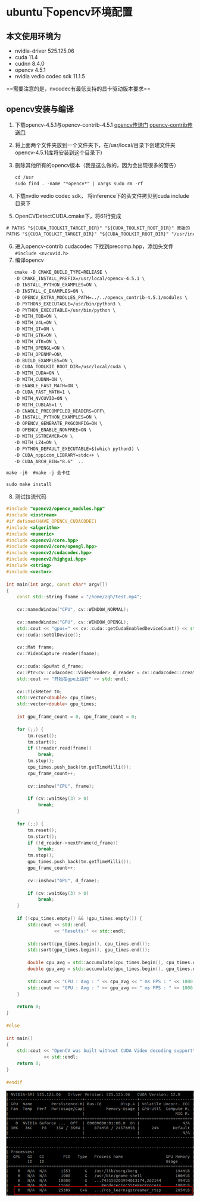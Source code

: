# ubuntu下opencv环境配置

## 本文使用环境为
 -  nvidia-driver 525.125.06
 -  cuda 11.4
 -  cudnn 8.4.0
 -  opencv 4.5.1 
 -  nvidia vedio codec sdk 11.1.5

 ==需要注意的是，nvcodec有最低支持的显卡驱动版本要求==

 ## opencv安装与编译
 1. 下载opencv-4.5.1与opencv-contrib-4.5.1
    [opencv传送门](https://opencv.org/releases/)
    [opencv-contrib传送门](https://github.com/opencv/opencv_contrib/tags)

 2. 将上面两个文件夹放到一个文件夹下，在/usr/local/目录下创建文件夹opencv-4.5.1(库将安装到这个目录下)
 3. 删除其他所有的opencv版本（我是这么做的，因为会出现很多的警告）
    ```xml
    cd /usr
    sudo find . -name "*opencv*" | xargs sudo rm -rf
    ```
 4. 下载nvdio vedio codec sdk， 将inference下的头文件拷贝到cuda include目录下 
 5. OpenCVDetectCUDA.cmake下，将61行变成
   ```xml
   # PATHS "${CUDA_TOOLKIT_TARGET_DIR}" "${CUDA_TOOLKIT_ROOT_DIR}" 原始的
   PATHS "${CUDA_TOOLKIT_TARGET_DIR}" "${CUDA_TOOLKIT_ROOT_DIR}" "/usr/include" "/usr/local/include/ffnvcodec" #更改后的
   ```
 6. 进入opencv-contrib cudacodec  下找到precomp.hpp，添加头文件 `#include <nvcuvid.h>`
 7. 编译opencv
 
 ```xml
    cmake -D CMAKE_BUILD_TYPE=RELEASE \
    -D CMAKE_INSTALL_PREFIX=/usr/local/opencv-4.5.1 \
    -D INSTALL_PYTHON_EXAMPLES=ON \
    -D INSTALL_C_EXAMPLES=ON \
    -D OPENCV_EXTRA_MODULES_PATH=../../opencv_contrib-4.5.1/modules \
    -D PYTHON3_EXECUTABLE=/usr/bin/python3 \
    -D PYTHON_EXECUTABLE=/usr/bin/python \
    -D WITH_TBB=ON \
    -D WITH_V4L=ON \
    -D WITH_QT=ON \
    -D WITH_GTK=ON \
    -D WITH_VTK=ON \
    -D WITH_OPENGL=ON \
    -D WITH_OPENMP=ON\
    -D BUILD_EXAMPLES=ON \
    -D CUDA_TOOLKIT_ROOT_DIR=/usr/local/cuda \
    -D WITH_CUDA=ON \
    -D WITH_CUDNN=ON \
    -D ENABLE_FAST_MATH=ON \
    -D CUDA_FAST_MATH=1 \
    -D WITH_NVCUVID=ON \
    -D WITH_CUBLAS=1 \
    -D ENABLE_PRECOMPILED_HEADERS=OFF\
    -D INSTALL_PYTHON_EXAMPLES=ON \
    -D OPENCV_GENERATE_PKGCONFIG=ON \
    -D OPENCV_ENABLE_NONFREE=ON \
    -D WITH_GSTREAMER=ON \
    -D WITH_LZ4=ON \
    -D PYTHON_DEFAULT_EXECUTABLE=$(which python3) \
    -D CUDA_nppicom_LIBRARY=stdc++ \	
    -D CUDA_ARCH_BIN="8.6"  ..
 
 ```
 ```xml
 make -j6  #make -j 会卡住
 ```
 ```xml
 sudo make install
 ```

 8. 测试拉流代码
```cpp
#include "opencv2/opencv_modules.hpp"
#include <iostream>
#if defined(HAVE_OPENCV_CUDACODEC)
#include <algorithm>
#include <numeric>
#include <opencv2/core.hpp>
#include <opencv2/core/opengl.hpp>
#include <opencv2/cudacodec.hpp>
#include <opencv2/highgui.hpp>
#include <string>
#include <vector>

int main(int argc, const char* argv[])
{
    const std::string fname = "/home/zqh/test.mp4";

    cv::namedWindow("CPU", cv::WINDOW_NORMAL);

    cv::namedWindow("GPU", cv::WINDOW_OPENGL);
    std::cout << "gpus=" << cv::cuda::getCudaEnabledDeviceCount() << std::endl;
    cv::cuda::setGlDevice();

    cv::Mat frame;
    cv::VideoCapture reader(fname);

    cv::cuda::GpuMat d_frame;
    cv::Ptr<cv::cudacodec::VideoReader> d_reader = cv::cudacodec::createVideoReader(fname);
    std::cout << "开始在gpu上运行" << std::endl;

    cv::TickMeter tm;
    std::vector<double> cpu_times;
    std::vector<double> gpu_times;

    int gpu_frame_count = 0, cpu_frame_count = 0;

    for (;;) {
        tm.reset();
        tm.start();
        if (!reader.read(frame))
            break;
        tm.stop();
        cpu_times.push_back(tm.getTimeMilli());
        cpu_frame_count++;

        cv::imshow("CPU", frame);

        if (cv::waitKey(3) > 0)
            break;
    }

    for (;;) {
        tm.reset();
        tm.start();
        if (!d_reader->nextFrame(d_frame))
            break;
        tm.stop();
        gpu_times.push_back(tm.getTimeMilli());
        gpu_frame_count++;

        cv::imshow("GPU", d_frame);

        if (cv::waitKey(3) > 0)
            break;
    }

    if (!cpu_times.empty() && !gpu_times.empty()) {
        std::cout << std::endl
                  << "Results:" << std::endl;

        std::sort(cpu_times.begin(), cpu_times.end());
        std::sort(gpu_times.begin(), gpu_times.end());

        double cpu_avg = std::accumulate(cpu_times.begin(), cpu_times.end(), 0.0) / cpu_times.size();
        double gpu_avg = std::accumulate(gpu_times.begin(), gpu_times.end(), 0.0) / gpu_times.size();

        std::cout << "CPU : Avg : " << cpu_avg << " ms FPS : " << 1000.0 / cpu_avg << " Frames " << cpu_frame_count << std::endl;
        std::cout << "GPU : Avg : " << gpu_avg << " ms FPS : " << 1000.0 / gpu_avg << " Frames " << gpu_frame_count << std::endl;
    }

    return 0;
}

#else

int main()
{
    std::cout << "OpenCV was built without CUDA Video decoding support\n"
              << std::endl;
    return 0;
}

#endif
```
![../DOC/img/nvidia-smi1.png](../img/nvidia-smi1.png)



   
